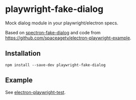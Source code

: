 # playwright-fake-dialog

Mock dialog module in your playwright/electron specs.

Based on [spectron-fake-dialog](https://github.com/joe-re/spectron-fake-dialog) and code from <https://github.com/spaceagetv/electron-playwright-example>.

## Installation

`npm install --save-dev playwright-fake-dialog`

## Example

See [electron-playwright-test](https://github.com/wsw0108/electron-playwright-test/blob/master/test/test.js).
